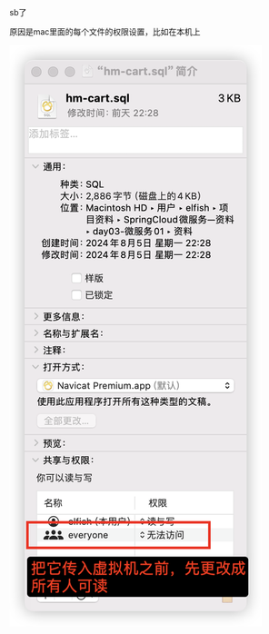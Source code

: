sb了

原因是mac里面的每个文件的权限设置，比如在本机上

![image-20240807101412897](关于mysql里的docker-entry-init.d文件夹没有权限遍历运行sql.assets/image-20240807101412897.png)